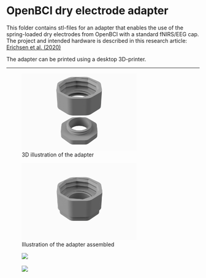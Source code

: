 # OpenBCI dry electrode adapter
This folder contains stl-files for an adapter that enables the use of the spring-loaded dry 
electrodes from OpenBCI with a standard fNIRS/EEG cap. The project and intended hardware is described in this research article:
[Erichsen et al. (2020)](https://www.designsociety.org/publication/42519/Integration+of+low-cost%2C+dry-comb+EEG-electrodes+with+a+standard+electrode+cap+for+multimodal+signal+acquisition+during+human+experiments)


The adapter can be printed using a desktop 3D-printer.

---
<figure>
  <img src="assembly.png" alt="3D illustration of the adapter" width="300"/>
  <figcaption>3D illustration of the adapter</figcaption>
</figure>

<figure>
  <img src="assembly2.png" width="300"/>
  <figcaption>Illustration of the adapter assembled</figcaption>
</figure>

<figure>
  <img src="_MG_3046.JPG.png" width="300"/>
  <figcaption></figcaption>
</figure>

<figure>
  <img src="_MG_3047.JPG" width="300"/>
  <figcaption></figcaption>
</figure>
